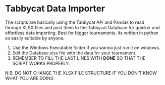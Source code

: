 # Tabbycat Data Importer

The scripts are basically using the Tabbycat API and Pandas to read through XLSX files and post them to the Tabbycat Database for quicker and effortless data importing. Best for bigger tournaments. Its written in python so easily editable by anyone. 

1. Use the Windows Executable folder if you wanna just run it on windows. 
2. Edit the Database.xlsx file with the data for your tournament. 
3. REMEMBER TO FILL THE LAST LINES WITH **DONE** SO THAT THE SCRIPT WORKS PROPERLY. 

N.B. DO NOT CHANGE THE XLSX FILE STRUCTURE IF YOU DON'T KNOW WHAT YOU ARE DOING

